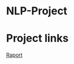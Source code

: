# NLP-Project

# Project links

[Raport](https://docs.google.com/document/d/1Mmt-Fk9tflH1ww3Hne__4vjS7VpIe-gtjlPbk6wPrGg/edit?usp=sharing)
